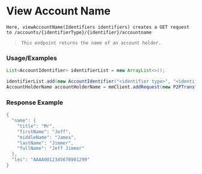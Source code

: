 # View Account Name

`Here, viewAccountName(Identifiers identifiers) creates a GET request to /accounts/{identifierType}/{identifier}/accountname`

> `This endpoint returns the name of an account holder.`

### Usage/Examples

```java
List<AccountIdentifier> identifierList = new ArrayList<>();

identifierList.add(new AccountIdentifier("<identifier type>", "<identifier type value>"));
AccountHolderName accountHolderName = mmClient.addRequest(new P2PTransferRequest()).viewAccountName(new Identifiers(identifierList));
``` 

### Response Example

```java
{
  "name": {
    "title": "Mr",
    "firstName": "Jeff",
    "middleName": "James",
    "lastName": "Jimmer",
    "fullName": "Jeff Jimmer"
  },
  "lei": "AAAA0012345678901299"
}
```